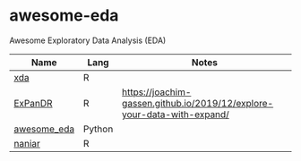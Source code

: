 # awesome-eda
Awesome Exploratory Data Analysis (EDA)

| Name | Lang | Notes |
| -- | -- | -- |
| [xda](https://github.com/ujjwalkarn/xda) | R | |
| [ExPanDR](https://github.com/joachim-gassen/ExPanDaR) | R | https://joachim-gassen.github.io/2019/12/explore-your-data-with-expand/ |
| [awesome_eda](https://github.com/hurshd0/awesome_eda) | Python |  | 
| [naniar](https://naniar.njtierney.com/) | R | |
